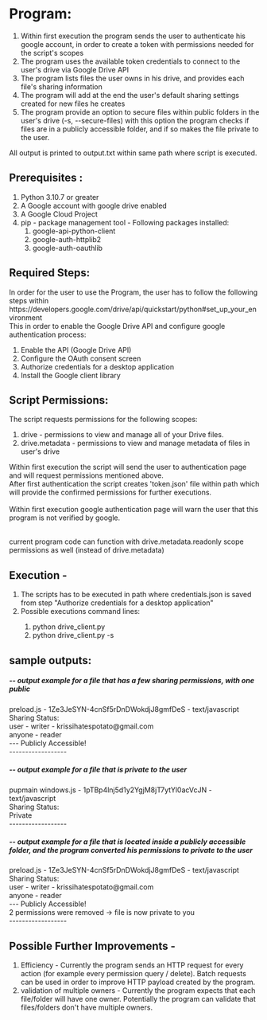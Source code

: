 <h1>Program:</h1>
<ol>
<li>Within first execution the program sends the user to authenticate his google account, in order to create a token with permissions needed for the script's scopes</li>
<li>The program uses the available token credentials to connect to the user's drive via Google Drive API </li>
<li>The program lists files the user owns in his drive, and provides each file's sharing information</li>
<li>The program will add at the end the user's default sharing settings created for new files he creates</li>
<li>The program provide an option to secure files within public folders in the user's drive (-s, --secure-files)
	with this option the program checks if files are in a publicly accessible folder, and if so makes the file private to the user.</li>

 </ol>

All output is printed to output.txt within same path where script is executed. 


<h2>Prerequisites :</h2>
<ol>
<li>Python 3.10.7 or greater</li>
<li>A Google account with google drive enabled</li>
<li>A Google Cloud Project</li>
<li>pip - package management tool - Following packages installed:
	<ol>
		<li>google-api-python-client</li>
		<li>google-auth-httplib2</li>
		<li>google-auth-oauthlib</li></ol></li>
</ol>


<h2>Required Steps:</h2>
In order for the user to use the Program, the user has to follow the following steps within https://developers.google.com/drive/api/quickstart/python#set_up_your_environment <br>
This in order to enable the Google Drive API and configure google authentication process:<br>
<ol><li>Enable the API (Google Drive API)</li>
<li>Configure the OAuth consent screen</li>
<li>Authorize credentials for a desktop application</li>
<li>Install the Google client library</li></ol>


<h2>Script Permissions:</h2>
The script requests permissions for the following scopes:<br>
<ol><li>drive - permissions to view and manage all of your Drive files.</li>
<li>drive.metadata - permissions to view and manage metadata of files in user's drive</li></ol>

<p>Within first execution the script will send the user to authentication page and will request permissions mentioned above. <br>
After first authentication the script creates 'token.json' file within path which will provide the confirmed permissions for further executions. <br>
<br> 
Within first execution google authentication page will warn the user that this program is not verified by google. <br> <br> 

current program code can function with drive.metadata.readonly scope permissions as well (instead of drive.metadata)
</p>

<h2>Execution - </h2>
<ol>
<li>The scripts has to be executed in path where credentials.json is saved from step "Authorize credentials for a desktop application"</li>
<li>Possible executions command lines:</li>
	<ol>
		<li>python drive_client.py</li>
		<li>python drive_client.py -s </li></ol></li>
</ol>


<h2>sample outputs:</h2>

<h5>-- output example for a file that has a few sharing permissions, with one public</h5>

<p>
preload.js - 1Ze3JeSYN-4cnSf5rDnDWokdjJ8gmfDeS - text/javascript <br>
Sharing Status:<br>
user - writer - krissihatespotato@gmail.com<br>
anyone - reader<br>
 --- Publicly Accessible!<br>
 ------------------<br>
</p>

<h5>-- output example for a file that is private to the user</h5>

<p>
pupmain windows.js - 1pTBp4lnj5d1y2YgjM8jT7ytYl0acVcJN - text/javascript<br>
Sharing Status:<br>
Private<br>
 ------------------ <br>
</p>

 <h5>-- output example for a file that is located inside a publicly accessible folder, and the program converted his permissions to private to the user</h5>

<p>
 preload.js - 1Ze3JeSYN-4cnSf5rDnDWokdjJ8gmfDeS - text/javascript<br>
Sharing Status:<br>
user - writer - krissihatespotato@gmail.com<br>
anyone - reader<br>
 --- Publicly Accessible!<br>
2 permissions were removed -> file is now private to you<br>
 ------------------
</p>




<h2>Possible Further Improvements -</h2> 
<ol><li>Efficiency -
Currently the program sends an HTTP request for every action (for example every permission query / delete). 
Batch requests can be used in order to improve HTTP payload created by the program.</li>
<li>validation of multiple owners - 
Currently the program expects that each file/folder will have one owner. Potentially the program can validate that files/folders don't have multiple owners. </li>

